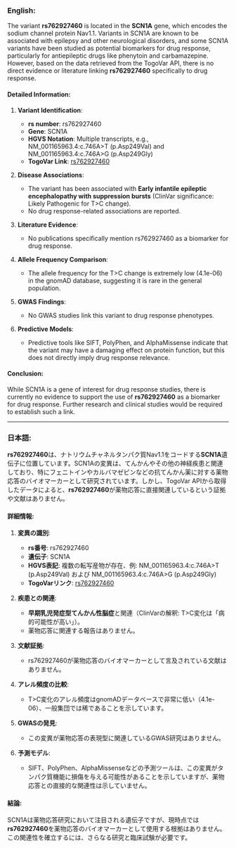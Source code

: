 ### English:
The variant **rs762927460** is located in the **SCN1A** gene, which encodes the sodium channel protein Nav1.1. Variants in SCN1A are known to be associated with epilepsy and other neurological disorders, and some SCN1A variants have been studied as potential biomarkers for drug response, particularly for antiepileptic drugs like phenytoin and carbamazepine. However, based on the data retrieved from the TogoVar API, there is no direct evidence or literature linking **rs762927460** specifically to drug response.

#### Detailed Information:
1. **Variant Identification**:
   - **rs number**: rs762927460
   - **Gene**: SCN1A
   - **HGVS Notation**: Multiple transcripts, e.g., NM_001165963.4:c.746A>T (p.Asp249Val) and NM_001165963.4:c.746A>G (p.Asp249Gly)
   - **TogoVar Link**: [rs762927460](https://togovar.org/variant/2-166051937-T-A)

2. **Disease Associations**:
   - The variant has been associated with **Early infantile epileptic encephalopathy with suppression bursts** (ClinVar significance: Likely Pathogenic for T>C change).
   - No drug response-related associations are reported.

3. **Literature Evidence**:
   - No publications specifically mention rs762927460 as a biomarker for drug response.

4. **Allele Frequency Comparison**:
   - The allele frequency for the T>C change is extremely low (4.1e-06) in the gnomAD database, suggesting it is rare in the general population.

5. **GWAS Findings**:
   - No GWAS studies link this variant to drug response phenotypes.

6. **Predictive Models**:
   - Predictive tools like SIFT, PolyPhen, and AlphaMissense indicate that the variant may have a damaging effect on protein function, but this does not directly imply drug response relevance.

#### Conclusion:
While SCN1A is a gene of interest for drug response studies, there is currently no evidence to support the use of **rs762927460** as a biomarker for drug response. Further research and clinical studies would be required to establish such a link.

---

### 日本語:
**rs762927460**は、ナトリウムチャネルタンパク質Nav1.1をコードする**SCN1A**遺伝子に位置しています。SCN1Aの変異は、てんかんやその他の神経疾患と関連しており、特にフェニトインやカルバマゼピンなどの抗てんかん薬に対する薬物応答のバイオマーカーとして研究されています。しかし、TogoVar APIから取得したデータによると、**rs762927460**が薬物応答に直接関連しているという証拠や文献はありません。

#### 詳細情報:
1. **変異の識別**:
   - **rs番号**: rs762927460
   - **遺伝子**: SCN1A
   - **HGVS表記**: 複数の転写産物が存在、例: NM_001165963.4:c.746A>T (p.Asp249Val) および NM_001165963.4:c.746A>G (p.Asp249Gly)
   - **TogoVarリンク**: [rs762927460](https://togovar.org/variant/2-166051937-T-A)

2. **疾患との関連**:
   - **早期乳児発症型てんかん性脳症**と関連（ClinVarの解釈: T>C変化は「病的可能性が高い」）。
   - 薬物応答に関連する報告はありません。

3. **文献証拠**:
   - rs762927460が薬物応答のバイオマーカーとして言及されている文献はありません。

4. **アレル頻度の比較**:
   - T>C変化のアレル頻度はgnomADデータベースで非常に低い（4.1e-06）、一般集団では稀であることを示しています。

5. **GWASの発見**:
   - この変異が薬物応答の表現型に関連しているGWAS研究はありません。

6. **予測モデル**:
   - SIFT、PolyPhen、AlphaMissenseなどの予測ツールは、この変異がタンパク質機能に損傷を与える可能性があることを示していますが、薬物応答との直接的な関連性は示していません。

#### 結論:
SCN1Aは薬物応答研究において注目される遺伝子ですが、現時点では**rs762927460**を薬物応答のバイオマーカーとして使用する根拠はありません。この関連性を確立するには、さらなる研究と臨床試験が必要です。